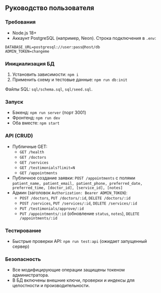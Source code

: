 ## Руководство пользователя

### Требования
- Node.js 18+
- Аккаунт PostgreSQL (например, Neon). Строка подключения в `.env`:

```
DATABASE_URL=postgresql://user:pass@host/db
ADMIN_TOKEN=changeme
```

### Инициализация БД
1. Установить зависимости: `npm i`
2. Применить схему и тестовые данные: `npm run db:init`

Файлы SQL: `sql/schema.sql`, `sql/seed.sql`.

### Запуск
- Бэкенд: `npm run server` (порт 3001)
- Фронтенд: `npm run dev`
- Оба вместе: `npm start`

### API (CRUD)
- Публичные GET:
  - `GET /health`
  - `GET /doctors`
  - `GET /services`
  - `GET /testimonials?limit=N`
  - `GET /appointments`
- Публичное создание заявки: `POST /appointments` с полями `patient_name, patient_email, patient_phone, preferred_date, preferred_time, [doctor_id], [service_id], [notes]`
- Админ (заголовок `Authorization: Bearer ADMIN_TOKEN`):
  - `POST /doctors`, `PUT /doctors/:id`, `DELETE /doctors/:id`
  - `POST /services`, `PUT /services/:id`, `DELETE /services/:id`
  - `PUT /testimonials/approve/:id`
  - `PUT /appointments/:id` (обновление `status`, `notes`), `DELETE /appointments/:id`

### Тестирование
- Быстрые проверки API: `npm run test:api` (ожидает запущенный сервер)

### Безопасность
- Все модифицирующие операции защищены токеном администратора.
- В БД включены внешние ключи, проверки и индексы для целостности и производительности.




